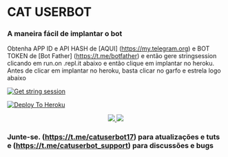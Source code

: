 
# CAT USERBOT

### A maneira fácil de implantar o bot
Obtenha APP ID e API HASH de [AQUI] (https://my.telegram.org) e BOT TOKEN de [Bot Father] (https://t.me/botfather) e então gere stringsession clicando em run.on .repl.it abaixo e então clique em implantar no heroku. Antes de clicar em implantar no heroku, basta clicar no garfo e estrela logo abaixo

[![Get string session](https://repl.it/badge/github/sandy1709/sandeep1709)](https://generatestringsession.sandeep1709.repl.run/)

[![Deploy To Heroku](https://www.herokucdn.com/deploy/button.svg)](https://heroku.com/deploy?template=https://github.com/xmtscf/catuserbot)
<p align="center">
  <a href="https://github.com/xmtscf/catuserbot/fork">
    <img src="https://img.shields.io/github/forks/xmtscf/catuserbot?label=Fork&style=social">
    
  </a>
  <a href="https://github.com/xmtscf/catuserbot">
    <img src="https://img.shields.io/github/stars/xmtscf/catuserbot?style=social">
  </a>
</p>



### Junte-se. (https://t.me/catuserbot17) para atualizações e tuts e (https://t.me/catuserbot_support) para discussões e bugs
